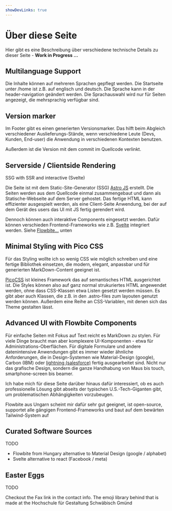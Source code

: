 ```yaml
---
showDevLinks: true
---
```


# Über diese Seite

Hier gibt es eine Beschreibung über verschiedene technische Details zu dieser Seite - **Work in Progress …**

## Multilanguage Support

Die Inhalte können auf mehreren Sprachen gepflegt werden. Die Startseite unter /home ist z.B. auf englisch und deutsch. Die Sprache kann in der header-navigation geändert werden. Die Sprachauswahl wird nur für Seiten angezeigt, die mehrsprachig verfügbar sind.

## Version marker

Im Footer gibt es einen generierten Versionsmarker. Das hilft beim Abgleich verschiedener Auslieferungs-Stände, wenn verschiedene Leute (Devs, Kunden, End-user) die Anwendung in verschiedenen Kontexten benutzen.

Außerdem ist die Version mit dem commit im Quellcode verlinkt.

## Serverside / Clientside Rendering

SSG with SSR and interactive (Svelte) 

Die Seite ist mit dem Static-Site-Generator (SSG) [Astro JS](https://astro.build/) erstellt. Die Seiten werden aus dem Quellcode einmal zusammengebaut und dann als Statische-Webseite auf dem Server gehostet. Das fertige HTML kann effizienter ausgespielt werden, als eine Client-Seite Anwendung, bei der auf dem Gerät des users das UI mit JS fertig gerendert wird.

Dennoch können auch interaktive Components eingesetzt werden. Dafür können verschieden Frontend-Frameworks wie z.B. [Svelte](https://svelte.dev) integriert werden. Siehe [Flowbite…](#advanced-ui-with-flowbite-components) unten

## Minimal Styling with Pico CSS

Für das Styling wollte ich so wenig CSS wie möglich schreiben und eine fertige Bibliothek einsetzen, die modern, elegant, anpassbar und für generierten MarkDown-Content geeignet ist.

[PicoCSS](https://picocss.com/) ist kleines Framework das auf semantisches HTML ausgerichtet ist. Die Styles können also auf ganz normal strukuriertes HTML angewendet werden, ohne dass CSS-Klassen etwa Listen gesetzt werden müssen. Es gibt aber auch Klassen, die z.B. in den .astro-files zum layouten genutzt werden können. Außerdem eine Reihe an CSS-Variablen, mit denen sich das Theme gestalten lässt.

## Advanced UI with Flowbite Components

Für einfache Seiten mit Fokus auf Text reicht es MarkDown zu stylen. Für viele Dinge braucht man aber komplexere UI-Komponenten - etwa für Administrations-Oberflächen. Für digitale Formulare und andere datenintensive Anwendungen gibt es immer wieder ähnliche Anforderungen, die in Design-Systemen wie Material-Design (google), Carbon (IBM) oder [lightning (salesforce)](lightning) fertig ausgearbeitet sind. Nicht nur das grafische Design, sondern die ganze Handhabung von Maus bis touch, smartphone-screen bis beamer.

Ich habe mich für diese Seite darüber hinaus dafür interessiert, ob es auch professionelle Lösung gibt abseits der typischen U.S.-Tech-Giganten gibt, um problematischen Abhängigkeiten vorzubeugen.

Flowbite aus Ungarn scheint mir dafür sehr gut geeignet, ist open-source, supportet alle gängigen Frontend-Frameworks und baut auf dem bewärten Tailwind-System auf 

[lightning]: https://www.lightningdesignsystem.com/

## Curated Software Sources

TODO

- Flowbite from Hungary alternative to Material Design (google / alphabet)
- Svelte alternative to react (Facebook / meta)

## Easter Eggs

TODO

Checkout the Fax link in the contact info. The emoji library behind that is made at the Hochschule für Gestaltung Schwäbisch Gmünd